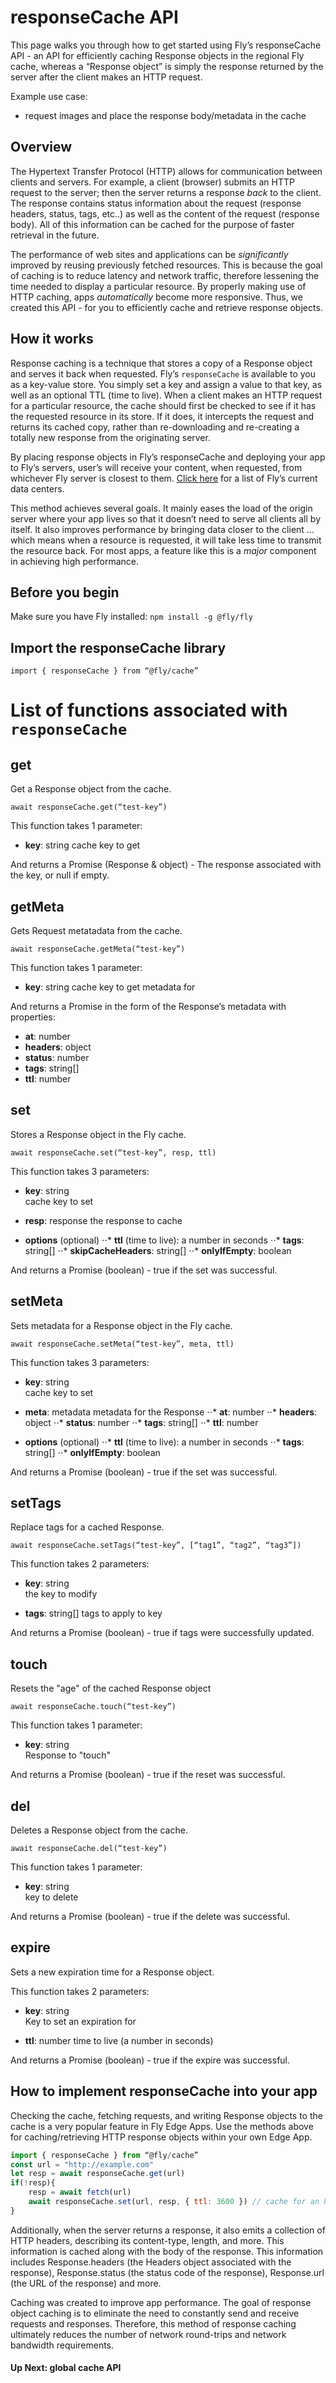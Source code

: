 # responseCache API 

This page walks you through how to get started using Fly’s responseCache API - an API for efficiently caching Response objects in the regional Fly cache, whereas a “Response object” is simply the response returned by the server after the client makes an HTTP request. 

Example use case: 

- request images and place the response body/metadata in the cache 

## Overview 

The Hypertext Transfer Protocol (HTTP) allows for communication between clients and servers. For example, a client (browser) submits an HTTP request to the server; then the server returns a response *back* to the client. The response contains status information about the request (response headers, status, tags, etc..) as well as the content of the request (response body). All of this information can be cached for the purpose of faster retrieval in the future. 

The performance of web sites and applications can be *significantly* improved by reusing previously fetched resources. This is because the goal of caching is to reduce latency and network traffic, therefore lessening the time needed to display a particular resource. By properly making use of HTTP caching, apps *automatically* become more responsive. Thus, we created this API - for you to efficiently cache and retrieve response objects. 

## How it works 

Response caching is a technique that stores a copy of a Response object and serves it back when requested. Fly’s `responseCache` is available to you as a key-value store. You simply set a key and assign a value to that key, as well as an optional TTL (time to live). When a client makes an HTTP request for a particular resource, the cache should first be checked to see if it has the requested resource in its store. If it does, it intercepts the request and returns its cached copy, rather than re-downloading and re-creating a totally new response from the originating server.  

By placing response objects in Fly’s responseCache and deploying your app to Fly’s servers, user’s will receive your content, when requested, from whichever Fly server is closest to them. [Click here](https://fly.io/docs/#datacenter-locations) for a list of Fly’s current data centers. 

This method achieves several goals. It mainly eases the load of the origin server where your app lives so that it doesn’t need to serve all clients all by itself. It also improves performance by bringing data closer to the client ... which means when a resource is requested, it will take less time to transmit the resource back. For most apps, a feature like this is a *major* component in achieving high performance.  

## Before you begin 

Make sure you have Fly installed: `npm install -g @fly/fly`  

## Import the responseCache library  

`import { responseCache } from “@fly/cache”` 

# List of functions associated with `responseCache` 

## get 

Get a Response object from the cache. 

`await responseCache.get(“test-key”)`  

This function takes 1 parameter:   

- **key**: string 
cache key to get 

And returns a Promise (Response & object) - The response associated with the key, or null if empty. 

## getMeta 

Gets Request metatadata from the cache. 

`await responseCache.getMeta(“test-key”)` 

This function takes 1 parameter:   

- **key**: string
cache key to get metadata for 

And returns a Promise in the form of the Response’s metadata with properties: 
- **at**: number 
- **headers**: object 
- **status**: number 
- **tags**: string[] 
- **ttl**: number 

## set 

Stores a Response object in the Fly cache. 

`await responseCache.set(“test-key”, resp, ttl)`  

This function takes 3 parameters:   

- **key**: string   
cache key to set 

- **resp**: response 
the response to cache 

- **options** (optional) 
⋅⋅* **ttl** (time to live): a number in seconds 
⋅⋅* **tags**: string[] 
⋅⋅* **skipCacheHeaders**: string[] 
⋅⋅* **onlyIfEmpty**: boolean 

And returns a Promise (boolean) - true if the set was successful. 

## setMeta 

Sets metadata for a Response object in the Fly cache. 

`await responseCache.setMeta(“test-key”, meta, ttl)`  

This function takes 3 parameters:   

- **key**: string   
cache key to set

- **meta**: metadata 
metadata for the Response 
⋅⋅* **at**: number 
⋅⋅* **headers**: object 
⋅⋅* **status**: number 
⋅⋅* **tags**: string[] 
⋅⋅* **ttl**: number 

- **options** (optional) 
⋅⋅* **ttl** (time to live): a number in seconds 
⋅⋅* **tags**: string[] 
⋅⋅* **onlyIfEmpty**: boolean 

And returns a Promise (boolean) - true if the set was successful. 

## setTags 

Replace tags for a cached Response. 

`await responseCache.setTags(“test-key”, [“tag1”, “tag2”, “tag3”])`  

This function takes 2 parameters:   

- **key**: string   
the key to modify 

- **tags**: string[] 
tags to apply to key 

And returns a Promise (boolean) - true if tags were successfully updated. 

## touch 

Resets the "age" of the cached Response object 

`await responseCache.touch(“test-key”)`  

This function takes 1 parameter:   

- **key**: string   
Response to "touch" 

And returns a Promise (boolean) - true if the reset was successful. 

## del

Deletes a Response object from the cache. 

`await responseCache.del(“test-key”)`  

This function takes 1 parameter:   

- **key**: string   
key to delete 

And returns a Promise (boolean) - true if the delete was successful. 

## expire 

Sets a new expiration time for a Response object.
 
This function takes 2 parameters:   

- **key**: string   
Key to set an expiration for 

- **ttl**: number 
time to live (a number in seconds) 

And returns a Promise (boolean) - true if the expire was successful. 

## How to implement responseCache into your app 

Checking the cache, fetching requests, and writing Response objects to the cache is a very popular feature in Fly Edge Apps. Use the methods above for caching/retrieving HTTP response objects within your own Edge App. 
 
```javascript 
import { responseCache } from “@fly/cache” 
const url = "http://example.com" 
let resp = await responseCache.get(url)  
if(!resp){ 
    resp = await fetch(url) 
    await responseCache.set(url, resp, { ttl: 3600 }) // cache for an hour 
}
```

Additionally, when the server returns a response, it also emits a collection of HTTP headers, describing its content-type, length, and more. This information is cached along with the body of the response. This information includes Response.headers (the Headers object associated with the response), Response.status (the status code of the response), Response.url (the URL of the response) and more. 

Caching was created to improve app performance. The goal of response object caching is to eliminate the need to constantly send and receive requests and responses. Therefore, this method of response caching ultimately reduces the number of network round-trips and network bandwidth requirements. 

#### Up Next: global cache API
 

 

 